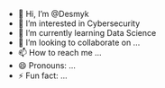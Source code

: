 - 👋 Hi, I’m @Desmyk
- 👀 I’m interested in Cybersecurity
- 🌱 I’m currently learning Data Science
- 💞️ I’m looking to collaborate on ...
- 📫 How to reach me ...
- 😄 Pronouns: ...
- ⚡ Fun fact: ...

<!---
Desmyk/Desmyk is a ✨ special ✨ repository because its `README.md` (this file) appears on your GitHub profile.
You can click the Preview link to take a look at your changes.
--->
